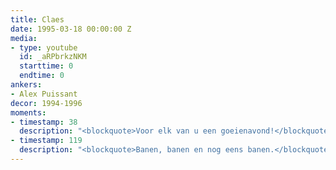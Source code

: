 ```yaml
---
title: Claes
date: 1995-03-18 00:00:00 Z
media:
- type: youtube
  id: _aRPbrkzNKM
  starttime: 0
  endtime: 0
ankers:
- Alex Puissant
decor: 1994-1996
moments:
- timestamp: 38
  description: "<blockquote>Voor elk van u een goeienavond!</blockquote>"
- timestamp: 119
  description: "<blockquote>Banen, banen en nog eens banen.</blockquote>"
---
```

